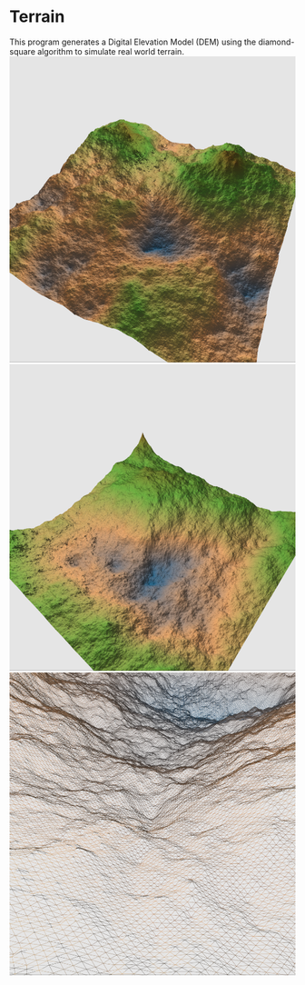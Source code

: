 # Terrain
This program generates a Digital Elevation Model (DEM) using the diamond-square algorithm to simulate real world terrain.
![Alt text](pics/Terrain.png?raw=true "Terrain")
![Alt text](pics/Terrain2.png?raw=true "Terrain2")
![Alt text](pics/Wireframe.png?raw=true "Wireframe")
